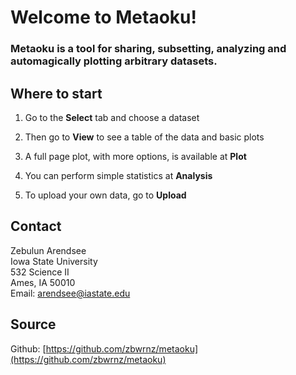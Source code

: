 # Welcome to Metaoku!

### **Metaoku** is a tool for sharing, subsetting, analyzing and automagically plotting arbitrary datasets.

## Where to start

 1. Go to the **Select** tab and choose a dataset

 1. Then go to **View** to see a table of the data and basic plots

 1. A full page plot, with more options, is available at **Plot**

 1. You can perform simple statistics at **Analysis**

 1. To upload your own data, go to **Upload**

## Contact
Zebulun Arendsee  
Iowa State University  
532 Science II  
Ames, IA 50010  
Email: [arendsee@iastate.edu](arendsee@iastate.edu)

## Source
Github: [https://github.com/zbwrnz/metaoku](https://github.com/zbwrnz/metaoku)
